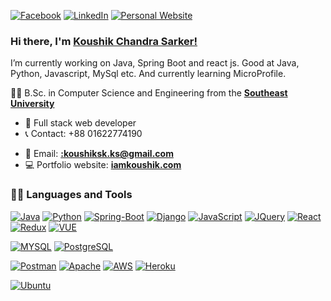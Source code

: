 [![Facebook](https://img.shields.io/badge/Facebook-1877F2?style=for-the-badge&logo=facebook&logoColor=white)](https://facebook.com/koushikchandrasarker/)
[![LinkedIn](https://img.shields.io/badge/LinkedIn-0077B5?style=for-the-badge&logo=linkedin&logoColor=white)](https://www.linkedin.com/in/koushik-chandra-sarker/)
[![Personal Website](https://img.shields.io/badge/Portfilio-E95420?style=for-the-badge&logo=web&logoColor=white)](#)

### Hi there, I'm [ Koushik Chandra Sarker!](https://www.iamkoushik.com)
I’m currently working on Java, Spring Boot and react js. Good at Java, Python, Javascript, MySql etc. And currently learning MicroProfile.


👨‍🎓 B.Sc. in Computer Science and Engineering from the **[Southeast University](https://seu.edu.bd/)** 


- :dart: Full stack web developer
- :telephone_receiver: Contact: +88 01622774190 
<!-- - [![Messenger](https://img.shields.io/badge/click%20to%20contact%20on%20whatsapp-25D366?style=for-the-badge&logo=whatsapp&logoColor=white&https://wa.me/message/IJ3KOROMCB74K1)](https://wa.me/message/IJ3KOROMCB74K1) -->
- :e-mail: Email: **[:koushiksk.ks@gmail.com](mailto:koushiksk.ks@gmail.com)**
- :computer: Portfolio website: **[iamkoushik.com](https://iamkoushik.com/)**



### 👨‍💻 Languages and Tools
[![Java](https://img.shields.io/badge/Java-ED8B00?style=for-the-badge&logo=java&logoColor=white)](https://github.com/koushik-chandra-sarker/) 
[![Python](https://img.shields.io/badge/python-%2314354C.svg?&style=for-the-badge&logo=python&logoColor=white&link=https://github.com/koushik-chandra-sarker/)](https://github.com/koushik-chandra-sarker)
[![Spring-Boot](https://img.shields.io/badge/SpringBoot-6DB33F?style=for-the-badge&logo=spring&logoColor=white)](https://github.com/koushik-chandra-sarker)
[![Django](https://img.shields.io/badge/Django-092E20?style=for-the-badge&logo=django&logoColor=white)](https://github.com/koushik-chandra-sarker)
[![JavaScript](https://img.shields.io/badge/javascript-%23323330.svg?&style=for-the-badge&logo=javascript&logoColor=%23F7DF1E&link=https://github.com/koushik-chandra-sarker/)](https://github.com/koushik-chandra-sarker/)
[![JQuery](https://img.shields.io/badge/jquery-%230769AD.svg?&style=for-the-badge&logo=jquery&logoColor=white&link=https://github.com/koushik-chandra-sarker/)](https://github.com/koushik-chandra-sarker/)
[![React](https://img.shields.io/badge/react-%2320232a.svg?&style=for-the-badge&logo=react&logoColor=%2361DAFB&link=https://github.com/koushik-chandra-sarker/)](https://github.com/koushik-chandra-sarker/) 
[![Redux](https://img.shields.io/badge/Redux-593D88?style=for-the-badge&logo=redux&logoColor=white)](https://github.com/koushik-chandra-sarker/) 
[![VUE](https://img.shields.io/badge/Vue.js-35495E?style=for-the-badge&logo=vuedotjs&logoColor=4FC08D)](https://github.com/koushik-chandra-sarker/) 

[![MYSQL](https://img.shields.io/badge/mysql-%2300758F.svg?&style=for-the-badge&logo=mysql&logoColor=white)](https://github.com/koushik-chandra-sarker/) 
[![PostgreSQL](https://img.shields.io/badge/PostgreSQL-316192?style=for-the-badge&logo=postgresql&logoColor=white)](https://github.com/koushik-chandra-sarker/) 


[![Postman](https://img.shields.io/badge/Postman-FF6C37?style=for-the-badge&logo=postman&logoColor=white)](#)
[![Apache](https://img.shields.io/badge/apache-%23D42029.svg?&style=for-the-badge&logo=apache&logoColor=white)](#)
[![AWS](https://img.shields.io/badge/Amazon_AWS-232F3E?style=for-the-badge&logo=amazon-aws&logoColor=white)](#)
[![Heroku](https://img.shields.io/badge/heroku-%23430098.svg?&style=for-the-badge&logo=heroku&logoColor=white)](#)

[![Ubuntu](https://img.shields.io/badge/Ubuntu-E95420?style=for-the-badge&logo=ubuntu&logoColor=white)](#)

